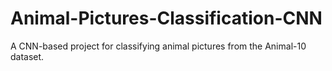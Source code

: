 # Animal-Pictures-Classification-CNN
A CNN-based project for classifying animal pictures from the Animal-10 dataset.
